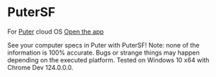 # PuterSF
For [Puter](https://github.com/HeyPuter/puter) cloud OS
[Open the app](https://puter.com/app/putersf)

See your computer specs in Puter with PuterSF!
Note: none of the information is 100% accurate.
Bugs or strange things may happen depending on the executed platform. Tested on Windows 10 x64 with Chrome Dev 124.0.0.0.

